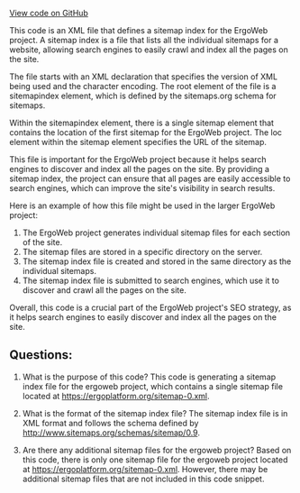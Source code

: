 [View code on GitHub](https://github.com/ergoplatform/ergoweb/public/sitemap.xml)

This code is an XML file that defines a sitemap index for the ErgoWeb project. A sitemap index is a file that lists all the individual sitemaps for a website, allowing search engines to easily crawl and index all the pages on the site. 

The file starts with an XML declaration that specifies the version of XML being used and the character encoding. The root element of the file is a sitemapindex element, which is defined by the sitemaps.org schema for sitemaps. 

Within the sitemapindex element, there is a single sitemap element that contains the location of the first sitemap for the ErgoWeb project. The loc element within the sitemap element specifies the URL of the sitemap. 

This file is important for the ErgoWeb project because it helps search engines to discover and index all the pages on the site. By providing a sitemap index, the project can ensure that all pages are easily accessible to search engines, which can improve the site's visibility in search results. 

Here is an example of how this file might be used in the larger ErgoWeb project:

1. The ErgoWeb project generates individual sitemap files for each section of the site.
2. The sitemap files are stored in a specific directory on the server.
3. The sitemap index file is created and stored in the same directory as the individual sitemaps.
4. The sitemap index file is submitted to search engines, which use it to discover and crawl all the pages on the site. 

Overall, this code is a crucial part of the ErgoWeb project's SEO strategy, as it helps search engines to easily discover and index all the pages on the site.
## Questions: 
 1. What is the purpose of this code?
   This code is generating a sitemap index file for the ergoweb project, which contains a single sitemap file located at https://ergoplatform.org/sitemap-0.xml.

2. What is the format of the sitemap index file?
   The sitemap index file is in XML format and follows the schema defined by http://www.sitemaps.org/schemas/sitemap/0.9.

3. Are there any additional sitemap files for the ergoweb project?
   Based on this code, there is only one sitemap file for the ergoweb project located at https://ergoplatform.org/sitemap-0.xml. However, there may be additional sitemap files that are not included in this code snippet.
